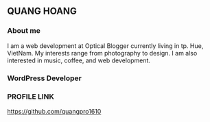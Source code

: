 ## QUANG HOANG

### About me
I am a web development at Optical Blogger currently living in tp. Hue, VietNam. My interests range from photography to design. I am also interested in music, coffee, and web development.


### WordPress Developer

### PROFILE LINK
https://github.com/quangpro1610